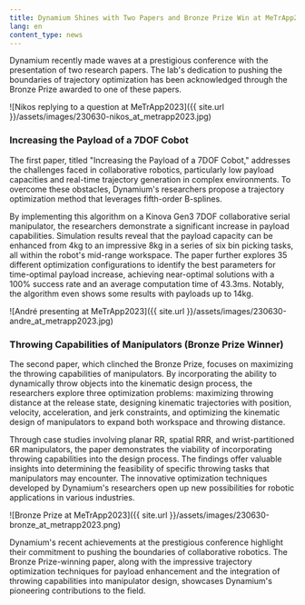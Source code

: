 ```yaml
---
title: Dynamium Shines with Two Papers and Bronze Prize Win at MeTrApp2023
lang: en
content_type: news
---
```


Dynamium recently made waves at a prestigious conference with the presentation of two research papers. The lab's dedication to pushing the boundaries of trajectory optimization has been acknowledged through the Bronze Prize awarded to one of these papers.



![Nikos replying to a question at MeTrApp2023]({{ site.url }}/assets/images/230630-nikos_at_metrapp2023.jpg)

### Increasing the Payload of a 7DOF Cobot
The first paper, titled "Increasing the Payload of a 7DOF Cobot," addresses the challenges faced in collaborative robotics, particularly low payload capacities and real-time trajectory generation in complex environments. To overcome these obstacles, Dynamium's researchers propose a trajectory optimization method that leverages fifth-order B-splines.

By implementing this algorithm on a Kinova Gen3 7DOF collaborative serial manipulator, the researchers demonstrate a significant increase in payload capabilities. Simulation results reveal that the payload capacity can be enhanced from 4kg to an impressive 8kg in a series of six bin picking tasks, all within the robot's mid-range workspace. The paper further explores 35 different optimization configurations to identify the best parameters for time-optimal payload increase, achieving near-optimal solutions with a 100% success rate and an average computation time of 43.3ms. Notably, the algorithm even shows some results with payloads up to 14kg.



![André presenting at MeTrApp2023]({{ site.url }}/assets/images/230630-andre_at_metrapp2023.jpg)

### Throwing Capabilities of Manipulators (Bronze Prize Winner)
The second paper, which clinched the Bronze Prize, focuses on maximizing the throwing capabilities of manipulators. By incorporating the ability to dynamically throw objects into the kinematic design process, the researchers explore three optimization problems: maximizing throwing distance at the release state, designing kinematic trajectories with position, velocity, acceleration, and jerk constraints, and optimizing the kinematic design of manipulators to expand both workspace and throwing distance.

Through case studies involving planar RR, spatial RRR, and wrist-partitioned 6R manipulators, the paper demonstrates the viability of incorporating throwing capabilities into the design process. The findings offer valuable insights into determining the feasibility of specific throwing tasks that manipulators may encounter. The innovative optimization techniques developed by Dynamium's researchers open up new possibilities for robotic applications in various industries.


![Bronze Prize at MeTrApp2023]({{ site.url }}/assets/images/230630-bronze_at_metrapp2023.png)

Dynamium's recent achievements at the prestigious conference highlight their commitment to pushing the boundaries of collaborative robotics. The Bronze Prize-winning paper, along with the impressive trajectory optimization techniques for payload enhancement and the integration of throwing capabilities into manipulator design, showcases Dynamium's pioneering contributions to the field.